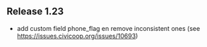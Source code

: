 ## Release 1.23
* add custom field phone_flag en remove inconsistent ones (see https://issues.civicoop.org/issues/10693)
